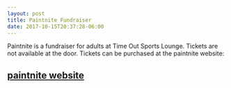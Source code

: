 ```yaml
---
layout: post
title: Paintnite Fundraiser
date: 2017-10-15T20:37:28-06:00
--- 
```


Paintnite is a fundraiser for adults at Time Out Sports Lounge. Tickets are not available at the door. Tickets can be purchased at the paintnite website:

## [paintnite website](https://www.paintnite.com/events/-10016251)



